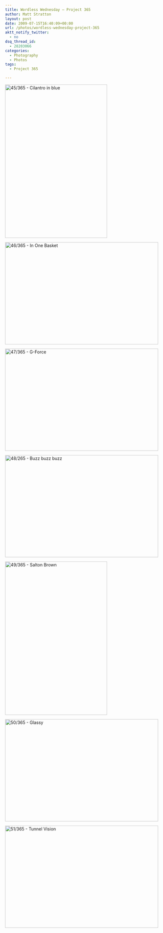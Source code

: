 ```yaml
---
title: Wordless Wednesday – Project 365
author: Matt Stratton
layout: post
date: 2009-07-15T16:40:09+00:00
url: /photos/wordless-wednesday-project-365
aktt_notify_twitter:
  - no
dsq_thread_id:
  - 28203066
categories:
  - Photography
  - Photos
tags:
  - Project 365

---
```

[<img src="https://farm3.static.flickr.com/2592/3702104481_973ed646ac.jpg" width="333" height="500" alt="45/365 - Cilantro in blue" />][1]

[<img src="https://farm3.static.flickr.com/2495/3706081436_d5b934a72e.jpg" width="500" height="333" alt="46/365 - In One Basket" />][2]

[<img src="https://farm3.static.flickr.com/2444/3709368924_c779d74f94.jpg" width="500" height="333" alt="47/365 - G-Force" />][3]

[<img src="https://farm4.static.flickr.com/3517/3715144008_339d6db5fb.jpg" width="500" height="333" alt="48/265 - Buzz buzz buzz" />][4]

[<img src="https://farm4.static.flickr.com/3503/3715145590_eb53779572.jpg" width="333" height="500" alt="49/365 - Salton Brown" />][5]

[<img src="https://farm3.static.flickr.com/2572/3719233124_76fb2718f3.jpg" width="500" height="333" alt="50/365 - Glassy" />][6]

[<img src="https://farm4.static.flickr.com/3533/3721540397_732b0871df.jpg" width="500" height="333" alt="51/365 - Tunnel Vision" />][7]

 [1]: https://www.flickr.com/photos/mugsy/3702104481/ "45/365 - Cilantro in blue by Matt Stratton, on Flickr"
 [2]: https://www.flickr.com/photos/mugsy/3706081436/ "46/365 - In One Basket by Matt Stratton, on Flickr"
 [3]: https://www.flickr.com/photos/mugsy/3709368924/ "47/365 - G-Force by Matt Stratton, on Flickr"
 [4]: https://www.flickr.com/photos/mugsy/3715144008/ "48/265 - Buzz buzz buzz by Matt Stratton, on Flickr"
 [5]: https://www.flickr.com/photos/mugsy/3715145590/ "49/365 - Salton Brown by Matt Stratton, on Flickr"
 [6]: https://www.flickr.com/photos/mugsy/3719233124/ "50/365 - Glassy by Matt Stratton, on Flickr"
 [7]: https://www.flickr.com/photos/mugsy/3721540397/ "51/365 - Tunnel Vision by Matt Stratton, on Flickr"